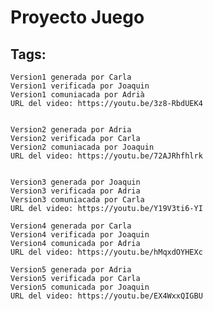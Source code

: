 # Proyecto Juego
##  Tags:   
	Version1 generada por Carla
	Version1 verificada por Joaquin
	Version1 comuniacada por Adrià
	URL del video: https://youtu.be/3z8-RbdUEK4


	Version2 generada por Adria
	Version2 verificada por Carla
	Version2 comuniacada por Joaquin
	URL del video: https://youtu.be/72AJRhfhlrk


	Version3 generada por Joaquin
	Version3 verificada por Adria
	Version3 comuniacada por Carla
	URL del video: https://youtu.be/Y19V3ti6-YI

	Version4 generada por Carla
	Version4 verificada por Joaquin
	Version4 comunicada por Adria
	URL del video: https://youtu.be/hMqxdOYHEXc

	Version5 generada por Adria
	Version5 verificada por Carla
	Version5 comunicada por Joaquin
	URL del video: https://youtu.be/EX4WxxQIGBU 


	
